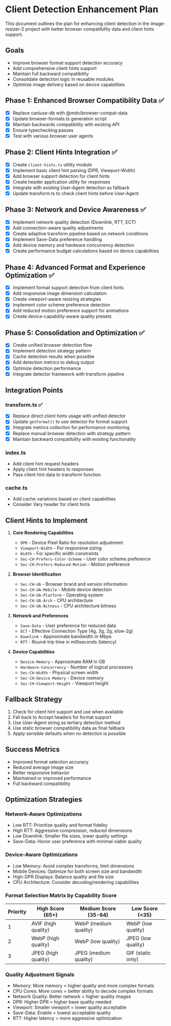 # Client Detection Enhancement Plan

This document outlines the plan for enhancing client detection in the image-resizer-2 project with better browser compatibility data and client hints support.

## Goals

- Improve browser format support detection accuracy
- Add comprehensive client hints support
- Maintain full backward compatibility
- Consolidate detection logic in reusable modules
- Optimize image delivery based on device capabilities

## Phase 1: Enhanced Browser Compatibility Data ✅

- [x] Replace caniuse-db with @mdn/browser-compat-data 
- [x] Update browser-formats.ts generation script
- [x] Maintain backwards compatibility with existing API
- [x] Ensure typechecking passes
- [x] Test with various browser user agents

## Phase 2: Client Hints Integration ✅

- [x] Create `client-hints.ts` utility module
- [x] Implement basic client hint parsing (DPR, Viewport-Width)
- [x] Add browser support detection for client hints
- [x] Create header application utility for responses
- [x] Integrate with existing User-Agent detection as fallback
- [x] Update transform.ts to check client hints before User-Agent

## Phase 3: Network and Device Awareness ✅

- [x] Implement network quality detection (Downlink, RTT, ECT)
- [x] Add connection-aware quality adjustments
- [x] Create adaptive transform pipeline based on network conditions
- [x] Implement Save-Data preference handling
- [x] Add device memory and hardware concurrency detection
- [x] Create performance budget calculations based on device capabilities

## Phase 4: Advanced Format and Experience Optimization ✅

- [x] Implement format support detection from client hints
- [x] Add responsive image dimension calculation
- [x] Create viewport-aware resizing strategies
- [x] Implement color scheme preference detection
- [x] Add reduced motion preference support for animations
- [x] Create device-capability-aware quality presets

## Phase 5: Consolidation and Optimization ✅

- [x] Create unified browser detection flow
- [x] Implement detection strategy pattern
- [x] Cache detection results when possible 
- [x] Add detection metrics to debug output
- [x] Optimize detection performance
- [x] Integrate detector framework with transform pipeline

## Integration Points

### transform.ts ✅
- [x] Replace direct client hints usage with unified detector
- [x] Update `getFormat()` to use detector for format support
- [x] Integrate metrics collection for performance monitoring
- [x] Replace manual browser detection with strategy pattern
- [x] Maintain backward compatibility with existing functionality

### index.ts
- Add client hint request headers
- Apply client hint headers to responses
- Pass client hint data to transform function

### cache.ts
- Add cache variations based on client capabilities
- Consider Vary header for client hints

## Client Hints to Implement

1. **Core Rendering Capabilities**
   - `DPR` - Device Pixel Ratio for resolution adjustment
   - `Viewport-Width` - For responsive sizing
   - `Width` - For specific width constraints
   - `Sec-CH-Prefers-Color-Scheme` - User color scheme preference
   - `Sec-CH-Prefers-Reduced-Motion` - Motion preference

2. **Browser Identification**
   - `Sec-CH-UA` - Browser brand and version information
   - `Sec-CH-UA-Mobile` - Mobile device detection
   - `Sec-CH-UA-Platform` - Operating system
   - `Sec-CH-UA-Arch` - CPU architecture
   - `Sec-CH-UA-Bitness` - CPU architecture bitness

3. **Network and Preferences**
   - `Save-Data` - User preference for reduced data
   - `ECT` - Effective Connection Type (4g, 3g, 2g, slow-2g)
   - `Downlink` - Approximate bandwidth in Mbps
   - `RTT` - Round-trip time in milliseconds (latency)

4. **Device Capabilities**
   - `Device-Memory` - Approximate RAM in GB
   - `Hardware-Concurrency` - Number of logical processors
   - `Sec-CH-Width` - Physical screen width
   - `Sec-CH-Device-Memory` - Device memory
   - `Sec-CH-Viewport-Height` - Viewport height

## Fallback Strategy

1. Check for client hint support and use when available
2. Fall back to Accept headers for format support
3. Use User-Agent string as tertiary detection method
4. Use static browser compatibility data as final fallback
5. Apply sensible defaults when no detection is possible

## Success Metrics

- Improved format selection accuracy
- Reduced average image size
- Better responsive behavior
- Maintained or improved performance
- Full backward compatibility

## Optimization Strategies

### Network-Aware Optimizations
- Low RTT: Prioritize quality and format fidelity
- High RTT: Aggressive compression, reduced dimensions
- Low Downlink: Smaller file sizes, lower quality settings
- Save-Data: Honor user preference with minimal viable quality

### Device-Aware Optimizations
- Low Memory: Avoid complex transforms, limit dimensions
- Mobile Devices: Optimize for both screen size and bandwidth
- High-DPR Displays: Balance quality and file size
- CPU Architecture: Consider decoding/rendering capabilities

### Format Selection Matrix by Capability Score
| Priority | High Score (65+) | Medium Score (35-64) | Low Score (<35) |
|----------|----------------|-----------------|----------------|
| 1 | AVIF (high quality) | WebP (medium quality) | WebP (low quality) |
| 2 | WebP (high quality) | WebP (low quality) | JPEG (low quality) |
| 3 | JPEG (high quality) | JPEG (medium quality) | GIF (static only) |

### Quality Adjustment Signals
- Memory: More memory = higher quality and more complex formats
- CPU Cores: More cores = better ability to decode complex formats
- Network Quality: Better network = higher quality images
- DPR: Higher DPR = higher base quality needed
- Viewport: Smaller viewport = lower quality acceptable
- Save-Data: Enable = lowest acceptable quality
- RTT: Higher latency = more aggressive optimization